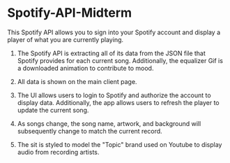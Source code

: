 # Spotify-API-Midterm
This Spotify API allows you to sign into your Spotify account and display a player of what you are currently playing.


1) The Spotify API is extracting all of its data from the JSON file that Spotify provides for each current song. Additionally, the equalizer Gif is a downloaded animation to contribute to mood.

2) All data is shown on the main client page.

3) The UI allows users to login to Spotify and authorize the account to display data. Additionally, the app allows users to refresh the player to update the current song.

4) As songs change, the song name, artwork, and background will subsequently change to match the current record.

5) The sit is styled to model the "Topic" brand used on Youtube to display audio from recording artists.

